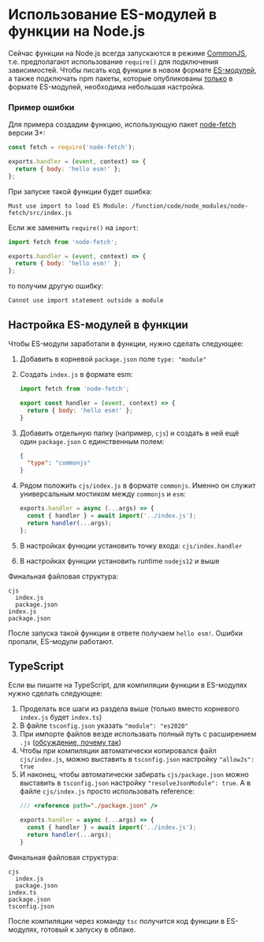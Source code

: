 # Использование ES-модулей в функции на Node.js

Сейчас функции на Node.js всегда запускаются в режиме [CommonJS](https://nodejs.org/docs/latest/api/modules.html#modules-commonjs-modules), т.е. предполагают использование `require()` для подключения зависимостей. Чтобы писать код функции в новом формате [ES-модулей](https://nodejs.org/docs/latest-v17.x/api/esm.html#modules-ecmascript-modules), а также подключать npm пакеты, которые опубликованы [только](https://gist.github.com/sindresorhus/a39789f98801d908bbc7ff3ecc99d99c) в формате ES-модулей, необходима небольшая настройка.

### Пример ошибки
Для примера создадим функцию, использующую пакет [node-fetch](https://www.npmjs.com/package/node-fetch) версии 3+:
```js
const fetch = require('node-fetch');

exports.handler = (event, context) => { 
  return { body: 'hello esm!' };
};
```
При запуске такой функции будет ошибка:
```
Must use import to load ES Module: /function/code/node_modules/node-fetch/src/index.js
```

Если же заменить `require()` на `import`:
```js
import fetch from 'node-fetch';

exports.handler = (event, context) => { 
  return { body: 'hello esm!' };
};
```
то получим другую ошибку:
```
Cannot use import statement outside a module
```

## Настройка ES-модулей в функции
Чтобы ES-модули заработали в функции, нужно сделать следующее:

1. Добавить в корневой `package.json` поле `type: "module"` 
2. Создать `index.js` в формате esm:
   ```js
   import fetch from 'node-fetch';
   
   export const handler = (event, context) => { 
     return { body: 'hello esm!' };
   }
   ```

3. Добавить отдельную папку (например, `cjs`) и создать в ней ещё один `package.json` с единственным полем:
   ```json
   {
     "type": "commonjs"
   }
   ```
4. Рядом положить `cjs/index.js` в формате `commonjs`. Именно он служит универсальным мостиком между `commonjs` и `esm`:
   ```js
   exports.handler = async (...args) => {
     const { handler } = await import('../index.js');
     return handler(...args);
   };
   ```
6. В настройках функции установить точку входа: `cjs/index.handler`
7. В настройках функции установить runtime `nodejs12` и выше

Финальная файловая структура:
```
cjs
  index.js
  package.json
index.js
package.json
```

После запуска такой функции в ответе получаем `hello esm!`. Ошибки пропали, ES-модули работают.

## TypeScript
Если вы пишите на TypeScript, для компиляции функции в ES-модулях нужно сделать следующее:

1. Проделать все шаги из раздела выше (только вместо корневого `index.js` будет `index.ts`) 
2. В файле `tsconfig.json` указать `"module": "es2020"` 
3. При импорте файлов везде использвать полный путь с расширением `.js` ([обсуждение, почему так](https://github.com/microsoft/TypeScript/issues/16577#issuecomment-754941937))
4. Чтобы при компиляции автоматически копировался файл `cjs/index.js`, можно выставить в `tsconfig.json` настройку `"allowJs": true`
5. И наконец, чтобы автоматически забирать `cjs/package.json` можно выставить в `tsconfig.json` настройку `"resolveJsonModule": true`. А в файле `cjs/index.js` просто использовать reference:
   ```js
   /// <reference path="./package.json" />

   exports.handler = async (...args) => {
     const { handler } = await import('../index.js');
     return handler(...args);
   }
   ```

Финальная файловая структура:
```
cjs
  index.js
  package.json
index.ts
package.json
tsconfig.json
```

После компиляции через команду `tsc` получится код функции в ES-модулях, готовый к запуску в облаке.

